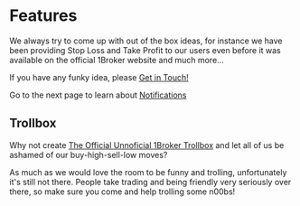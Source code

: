 # Features

We always try to come up with out of the box ideas, for instance we have been
providing Stop Loss and Take Profit to our users even before it was available
on the official 1Broker website and much more...

If you have any funky idea, please [Get in Touch!](../misc/Contact.md)

Go to the next page to learn about [Notifications](../features/notifications.md)

## Trollbox

Why not create [The Official Unnoficial 1Broker Trollbox](http://t.me/Trollbox_1Broker)
and let all of us be ashamed of our buy-high-sell-low moves?

As much as we would love the room to be funny and trolling, unfortunately
it's still not there. People take trading and being friendly very seriously
over there, so make sure you come and help trolling some n00bs!


